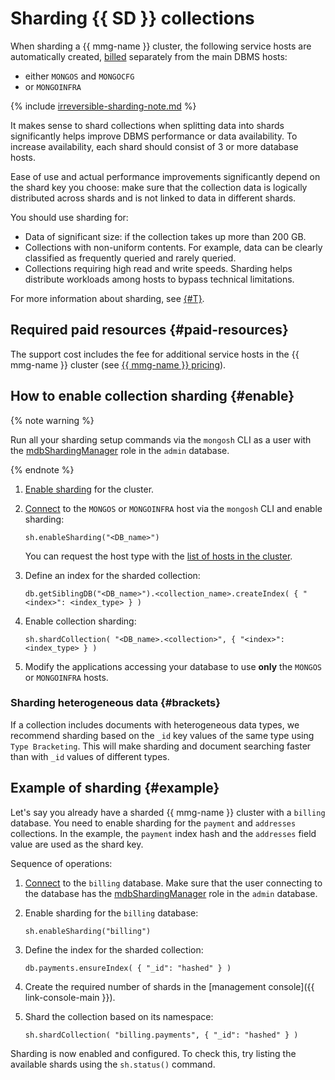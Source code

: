 # Sharding {{ SD }} collections


When sharding a {{ mmg-name }} cluster, the following service hosts are automatically created, [billed](../../storedoc/pricing.md) separately from the main DBMS hosts:
- either `MONGOS` and `MONGOCFG`
- or `MONGOINFRA`

{% include [irreversible-sharding-note.md](../../_includes/mdb/irreversible-sharding-note.md) %}

It makes sense to shard collections when splitting data into shards significantly helps improve DBMS performance or data availability. To increase availability, each shard should consist of 3 or more database hosts.

Ease of use and actual performance improvements significantly depend on the shard key you choose: make sure that the collection data is logically distributed across shards and is not linked to data in different shards.

You should use sharding for:

* Data of significant size: if the collection takes up more than 200 GB.
* Collections with non-uniform contents. For example, data can be clearly classified as frequently queried and rarely queried.
* Collections requiring high read and write speeds. Sharding helps distribute workloads among hosts to bypass technical limitations.

For more information about sharding, see [{#T}](../../storedoc/concepts/sharding.md).


## Required paid resources {#paid-resources}

The support cost includes the fee for additional service hosts in the {{ mmg-name }} cluster (see [{{ mmg-name }} pricing](../../storedoc/pricing.md)).


## How to enable collection sharding {#enable}

{% note warning %}

Run all your sharding setup commands via the `mongosh` CLI as a user with the [mdbShardingManager](../../storedoc/concepts/users-and-roles.md#mdbShardingManager) role in the `admin` database.

{% endnote %}

1. [Enable sharding](../../storedoc/operations/shards.md#enable) for the cluster.
1. [Connect](../../storedoc/operations/connect/index.md) to the `MONGOS` or `MONGOINFRA` host via the `mongosh` CLI and enable sharding:

   ```text
   sh.enableSharding("<DB_name>")
   ```

   You can request the host type with the [list of hosts in the cluster](../../storedoc/operations/hosts.md#list-hosts).

1. Define an index for the sharded collection:

   ```text
   db.getSiblingDB("<DB_name>").<collection_name>.createIndex( { "<index>": <index_type> } )
   ```

1. Enable collection sharding:

   ```text
   sh.shardCollection( "<DB_name>.<collection>", { "<index>": <index_type> } )
   ```


1. Modify the applications accessing your database to use **only** the `MONGOS` or `MONGOINFRA` hosts.

### Sharding heterogeneous data {#brackets}

If a collection includes documents with heterogeneous data types, we recommend sharding based on the `_id` key values of the same type using `Type Bracketing`. This will make sharding and document searching faster than with `_id` values of different types.


## Example of sharding {#example}

Let's say you already have a sharded {{ mmg-name }} cluster with a `billing` database. You need to enable sharding for the `payment` and `addresses` collections. In the example, the `payment` index hash and the `addresses` field value are used as the shard key.

Sequence of operations:

1. [Connect](../../storedoc/operations/connect/index.md) to the `billing` database. Make sure that the user connecting to the database has the [mdbShardingManager](../../storedoc/concepts/users-and-roles.md#mdbShardingManager) role in the `admin` database.
1. Enable sharding for the `billing` database:

   ```text
   sh.enableSharding("billing")
   ```

1. Define the index for the sharded collection:

   ```text
   db.payments.ensureIndex( { "_id": "hashed" } )
   ```

1. Create the required number of shards in the [management console]({{ link-console-main }}).
1. Shard the collection based on its namespace:
   ```text
   sh.shardCollection( "billing.payments", { "_id": "hashed" } )
   ```

Sharding is now enabled and configured. To check this, try listing the available shards using the `sh.status()` command.
